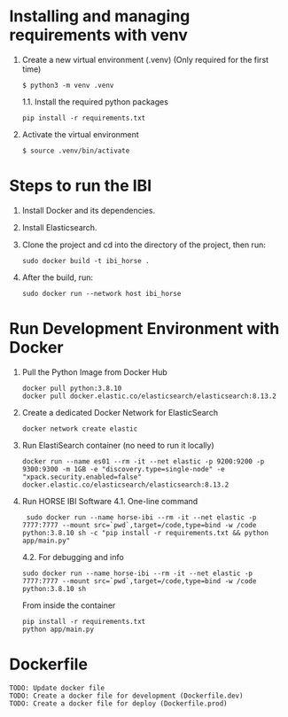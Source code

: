 # Installing and managing requirements with venv

1. Create a new virtual environment (.venv) (Only required for the first time)
   ```
   $ python3 -m venv .venv
   ```
    1.1. Install the required python packages
    ```
    pip install -r requirements.txt
    ```

2. Activate the virtual environment
    ```
    $ source .venv/bin/activate
    ```


# Steps to run the IBI

1. Install Docker and its dependencies.

2. Install Elasticsearch.

3. Clone the project and cd into the directory of the project, then run:
    ```
    sudo docker build -t ibi_horse .
    ```

4. After the build, run:
    ```
    sudo docker run --network host ibi_horse
    ```

# Run Development Environment with Docker
1. Pull the Python Image from Docker Hub
    ```
    docker pull python:3.8.10
    docker pull docker.elastic.co/elasticsearch/elasticsearch:8.13.2
    ```

2. Create a dedicated Docker Network for ElasticSearch
    ```
    docker network create elastic
    ```

3. Run ElastiSearch container (no need to run it locally)
    ```
    docker run --name es01 --rm -it --net elastic -p 9200:9200 -p 9300:9300 -m 1GB -e "discovery.type=single-node" -e "xpack.security.enabled=false" docker.elastic.co/elasticsearch/elasticsearch:8.13.2
    ```
   
4. Run HORSE IBI Software
    4.1. One-line command
    ```
     sudo docker run --name horse-ibi --rm -it --net elastic -p 7777:7777 --mount src=`pwd`,target=/code,type=bind -w /code python:3.8.10 sh -c "pip install -r requirements.txt && python app/main.py"
    ```

    4.2. For debugging and info
    ```
    sudo docker run --name horse-ibi --rm -it --net elastic -p 7777:7777 --mount src=`pwd`,target=/code,type=bind -w /code python:3.8.10 sh
    ```
    From inside the container
    ```
    pip install -r requirements.txt
    python app/main.py
    ```

# Dockerfile
    TODO: Update docker file
    TODO: Create a docker file for development (Dockerfile.dev)
    TODO: Create a docker file for deploy (Dockerfile.prod)